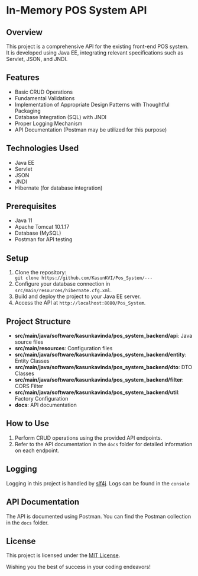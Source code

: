 <h1>In-Memory POS System API</h1>

<h2>Overview</h2>
<p>This project is a comprehensive API for the existing front-end  POS system. It is developed using Java EE, integrating relevant specifications such as Servlet, JSON, and JNDI.</p>

<h2>Features</h2>
<ul>
  <li>Basic CRUD Operations</li>
  <li>Fundamental Validations</li>
  <li>Implementation of Appropriate Design Patterns with Thoughtful Packaging</li>
  <li>Database Integration (SQL) with JNDI</li>
  <li>Proper Logging Mechanism</li>
  <li>API Documentation (Postman may be utilized for this purpose)</li>
</ul>

<h2>Technologies Used</h2>
<ul>
  <li>Java EE</li>
  <li>Servlet</li>
  <li>JSON</li>
  <li>JNDI</li>
  <li>Hibernate (for database integration)</li>
</ul>

<h2>Prerequisites</h2>
<ul>
  <li>Java 11</li>
  <li>Apache Tomcat 10.1.17 </li>
  <li>Database (MySQL)</li>
  <li>Postman for API testing</li>
</ul>

<h2>Setup</h2>
<ol>
  <li>Clone the repository:</li>
  <code>git clone https://github.com/KasunKVI/Pos_System/---</code>
  <li>Configure your database connection in <code>src/main/resources/hibernate.cfg.xml</code>.</li>
  <li>Build and deploy the project to your Java EE server.</li>
  <li>Access the API at <code>http://localhost:8080/Pos_System</code>.</li>
</ol>

<h2>Project Structure</h2>
<ul>
  <li><strong>src/main/java/software/kasunkavinda/pos_system_backend/api</strong>: Java source files</li>
  <li><strong>src/main/resources</strong>: Configuration files</li>
  <li><strong>src/main/java/software/kasunkavinda/pos_system_backend/entity</strong>: Entity Classes</li>
  <li><strong>src/main/java/software/kasunkavinda/pos_system_backend/dto</strong>: DTO Classes</li>
  <li><strong>src/main/java/software/kasunkavinda/pos_system_backend/filter</strong>: CORS Filter</li>
  <li><strong>src/main/java/software/kasunkavinda/pos_system_backend/util</strong>: Factory Configuration</li>
  <li><strong>docs</strong>: API documentation</li>
</ul>

<h2>How to Use</h2>
<ol>
  <li>Perform CRUD operations using the provided API endpoints.</li>
 <li>Refer to the API documentation in the <code>docs</code> folder for detailed information on each endpoint.</li> 
</ol>

<h2>Logging</h2>
<p>Logging in this project is handled by <a href="https://www.slf4j.org/" target="_blank">slf4j</a>. Logs can be found in the <code>console</code></p>

<h2>API Documentation</h2>
<p>The API is documented using Postman. You can find the Postman collection in the <code>docs</code> folder.</p>

<h2>License</h2>
<p>This project is licensed under the <a href="LICENSE" target="_blank">MIT License</a>.</p>


<p>Wishing you the best of success in your coding endeavors!</p>
